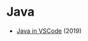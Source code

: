 # Java

* [Java in VSCode](https://blog.usejournal.com/visual-studio-code-for-java-the-ultimate-guide-2019-8de7d2b59902) \(2019\)